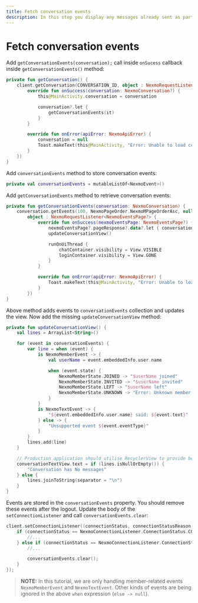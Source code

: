 ```yaml
---
title: Fetch conversation events
description: In this step you display any messages already sent as part of this Conversation
---
```


# Fetch conversation events

Add `getConversationEvents(conversation);` call inside `onSucess` callback inside `getConversationEvents()` method:

```kotlin
private fun getConversation() {
    client.getConversation(CONVERSATION_ID, object : NexmoRequestListener<NexmoConversation?> {
        override fun onSuccess(conversation: NexmoConversation?) {
            this@MainActivity.conversation = conversation

            conversation?.let {
                getConversationEvents(it)
            }
        }

        override fun onError(apiError: NexmoApiError) {
            conversation = null
            Toast.makeText(this@MainActivity, "Error: Unable to load conversation", Toast.LENGTH_SHORT)
        }
    })
}
```

Add `conversationEvents` method to store conversation events:

```kotlin
private val conversationEvents = mutableListOf<NexmoEvent>()
```

Add `getConversationEvents` method to retrieve conversation events:

```kotlin
private fun getConversationEvents(conversation: NexmoConversation) {
    conversation.getEvents(100, NexmoPageOrder.NexmoMPageOrderAsc, null,
        object : NexmoRequestListener<NexmoEventsPage?> {
            override fun onSuccess(nexmoEventsPage: NexmoEventsPage?) {
                nexmoEventsPage?.pageResponse?.data?.let { conversationEvents.addAll(it) }
                updateConversationView()

                runOnUiThread {
                    chatContainer.visibility = View.VISIBLE
                    loginContainer.visibility = View.GONE
                }
            }

            override fun onError(apiError: NexmoApiError) {
                Toast.makeText(this@MainActivity, "Error: Unable to load conversation events", Toast.LENGTH_SHORT)
            }
        })
}
```

Above method adds events to `conversationEvents` collection and updates the view. Now add the missing `updateConversationView` method:

```kotlin
private fun updateConversationView() {
    val lines = ArrayList<String>()

    for (event in conversationEvents) {
        var line = when (event) {
            is NexmoMemberEvent -> {
                val userName = event.embeddedInfo.user.name

                when (event.state) {
                    NexmoMemberState.JOINED -> "$userName joined"
                    NexmoMemberState.INVITED -> "$userName invited"
                    NexmoMemberState.LEFT -> "$userName left"
                    NexmoMemberState.UNKNOWN -> "Error: Unknown member event state"
                }
            }
            is NexmoTextEvent -> {
                "${event.embeddedInfo.user.name} said: ${event.text}"
            } else -> {
                "Unsupported event ${event.eventType}"
            }
        }
        lines.add(line)
    }

    // Production application should utilise RecyclerView to provide better UX
    conversationTextView.text = if (lines.isNullOrEmpty()) {
        "Conversation has No messages"
    } else {
        lines.joinToString(separator = "\n")
    }
}
```

Events are stored in the `conversationEvents` property. You should remove these events after the logout. Update the body of the `setConnectionListener` and call `conversationEvents.clear`:

```kotlin
client.setConnectionListener((connectionStatus, connectionStatusReason) -> {
    if (connectionStatus == NexmoConnectionListener.ConnectionStatus.CONNECTED) {
        //...
    } else if (connectionStatus == NexmoConnectionListener.ConnectionStatus.DISCONNECTED) {
        //...

        conversationEvents.clear();
    }
});
```

> **NOTE:** In this tutorial, we are only handling member-related events `NexmoMemberEvent` and `NexmoTextEvent`. Other kinds of events are being ignored in the above `when` expression (`else -> null`).
